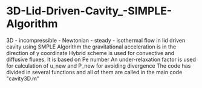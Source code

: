 # 3D-Lid-Driven-Cavity_-SIMPLE-Algorithm
3D - incompressible - Newtonian - steady - isothermal flow in lid driven cavity using SMPLE Algorithm
the gravitational acceleration is in the direction of y coordinate
Hybrid  scheme is used for convective and diffusive fluxes. It is based on Pe number
An under-relaxation factor is used for calculation of u_new and P_new for avoiding divergence
The code has divided in several functions and all of them are called in the main code "cavity3D.m"
